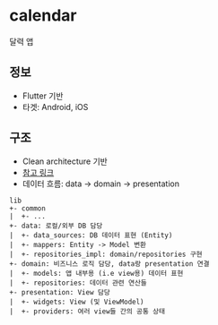 # calendar

달력 앱

## 정보

- Flutter 기반
- 타겟: Android, iOS

## 구조

- Clean architecture 기반
- [참고 링크](https://devmuaz.medium.com/flutter-clean-architecture-series-part-1-d2d4c2e75c47)
- 데이터 흐름: data -> domain -> presentation

```text
lib
+- common
|  +- ...
+- data: 로컬/외부 DB 담당
|  +- data_sources: DB 데이터 표현 (Entity)
|  +- mappers: Entity -> Model 변환
|  +- repositories_impl: domain/repositories 구현
+- domain: 비즈니스 로직 담당, data랑 presentation 연결
|  +- models: 앱 내부용 (i.e view용) 데이터 표현
|  +- repositories: 데이터 관련 연산들
+- presentation: View 담당
|  +- widgets: View (및 ViewModel)
|  +- providers: 여러 view들 간의 공통 상태
```
